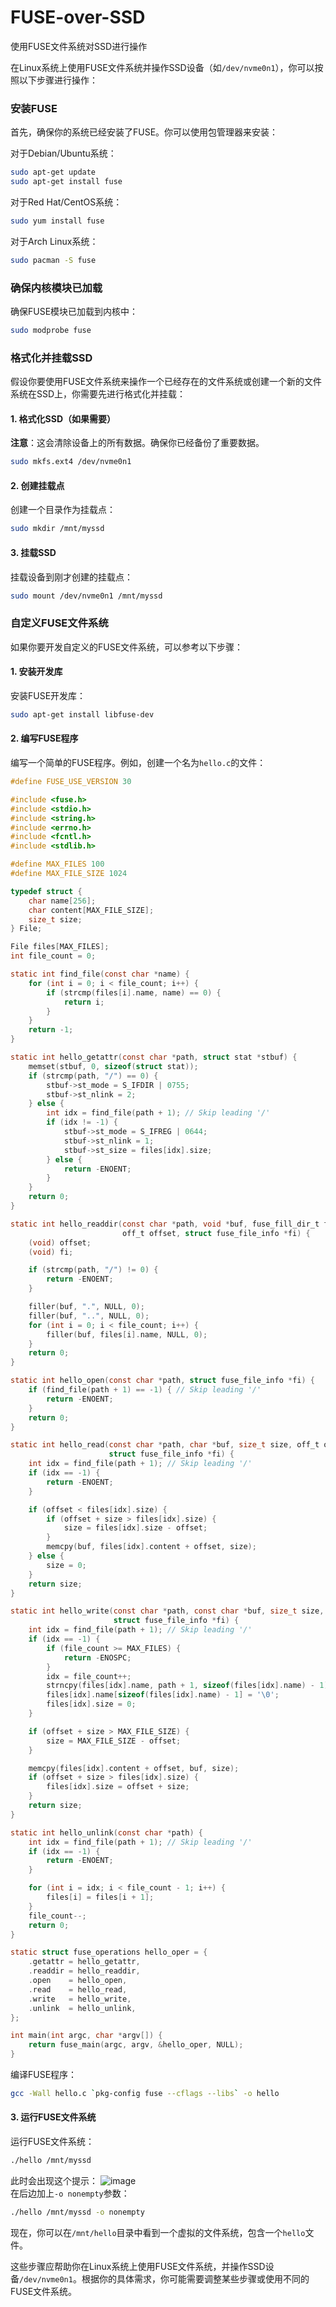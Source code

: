 # FUSE-over-SSD
使用FUSE文件系统对SSD进行操作

在Linux系统上使用FUSE文件系统并操作SSD设备（如`/dev/nvme0n1`），你可以按照以下步骤进行操作：

### 安装FUSE
首先，确保你的系统已经安装了FUSE。你可以使用包管理器来安装：

对于Debian/Ubuntu系统：
```bash
sudo apt-get update
sudo apt-get install fuse
```

对于Red Hat/CentOS系统：
```bash
sudo yum install fuse
```

对于Arch Linux系统：
```bash
sudo pacman -S fuse
```

### 确保内核模块已加载
确保FUSE模块已加载到内核中：
```bash
sudo modprobe fuse
```

### 格式化并挂载SSD
假设你要使用FUSE文件系统来操作一个已经存在的文件系统或创建一个新的文件系统在SSD上，你需要先进行格式化并挂载：

#### 1. 格式化SSD（如果需要）
**注意**：这会清除设备上的所有数据。确保你已经备份了重要数据。
```bash
sudo mkfs.ext4 /dev/nvme0n1
```

#### 2. 创建挂载点
创建一个目录作为挂载点：
```bash
sudo mkdir /mnt/myssd
```

#### 3. 挂载SSD
挂载设备到刚才创建的挂载点：
```bash
sudo mount /dev/nvme0n1 /mnt/myssd
```

### 自定义FUSE文件系统
如果你要开发自定义的FUSE文件系统，可以参考以下步骤：

#### 1. 安装开发库
安装FUSE开发库：
```bash
sudo apt-get install libfuse-dev
```

#### 2. 编写FUSE程序
编写一个简单的FUSE程序。例如，创建一个名为`hello.c`的文件：
```c
#define FUSE_USE_VERSION 30

#include <fuse.h>
#include <stdio.h>
#include <string.h>
#include <errno.h>
#include <fcntl.h>
#include <stdlib.h>

#define MAX_FILES 100
#define MAX_FILE_SIZE 1024

typedef struct {
    char name[256];
    char content[MAX_FILE_SIZE];
    size_t size;
} File;

File files[MAX_FILES];
int file_count = 0;

static int find_file(const char *name) {
    for (int i = 0; i < file_count; i++) {
        if (strcmp(files[i].name, name) == 0) {
            return i;
        }
    }
    return -1;
}

static int hello_getattr(const char *path, struct stat *stbuf) {
    memset(stbuf, 0, sizeof(struct stat));
    if (strcmp(path, "/") == 0) {
        stbuf->st_mode = S_IFDIR | 0755;
        stbuf->st_nlink = 2;
    } else {
        int idx = find_file(path + 1); // Skip leading '/'
        if (idx != -1) {
            stbuf->st_mode = S_IFREG | 0644;
            stbuf->st_nlink = 1;
            stbuf->st_size = files[idx].size;
        } else {
            return -ENOENT;
        }
    }
    return 0;
}

static int hello_readdir(const char *path, void *buf, fuse_fill_dir_t filler,
                         off_t offset, struct fuse_file_info *fi) {
    (void) offset;
    (void) fi;

    if (strcmp(path, "/") != 0) {
        return -ENOENT;
    }

    filler(buf, ".", NULL, 0);
    filler(buf, "..", NULL, 0);
    for (int i = 0; i < file_count; i++) {
        filler(buf, files[i].name, NULL, 0);
    }
    return 0;
}

static int hello_open(const char *path, struct fuse_file_info *fi) {
    if (find_file(path + 1) == -1) { // Skip leading '/'
        return -ENOENT;
    }
    return 0;
}

static int hello_read(const char *path, char *buf, size_t size, off_t offset,
                      struct fuse_file_info *fi) {
    int idx = find_file(path + 1); // Skip leading '/'
    if (idx == -1) {
        return -ENOENT;
    }

    if (offset < files[idx].size) {
        if (offset + size > files[idx].size) {
            size = files[idx].size - offset;
        }
        memcpy(buf, files[idx].content + offset, size);
    } else {
        size = 0;
    }
    return size;
}

static int hello_write(const char *path, const char *buf, size_t size, off_t offset,
                       struct fuse_file_info *fi) {
    int idx = find_file(path + 1); // Skip leading '/'
    if (idx == -1) {
        if (file_count >= MAX_FILES) {
            return -ENOSPC;
        }
        idx = file_count++;
        strncpy(files[idx].name, path + 1, sizeof(files[idx].name) - 1);
        files[idx].name[sizeof(files[idx].name) - 1] = '\0';
        files[idx].size = 0;
    }

    if (offset + size > MAX_FILE_SIZE) {
        size = MAX_FILE_SIZE - offset;
    }

    memcpy(files[idx].content + offset, buf, size);
    if (offset + size > files[idx].size) {
        files[idx].size = offset + size;
    }
    return size;
}

static int hello_unlink(const char *path) {
    int idx = find_file(path + 1); // Skip leading '/'
    if (idx == -1) {
        return -ENOENT;
    }

    for (int i = idx; i < file_count - 1; i++) {
        files[i] = files[i + 1];
    }
    file_count--;
    return 0;
}

static struct fuse_operations hello_oper = {
    .getattr = hello_getattr,
    .readdir = hello_readdir,
    .open    = hello_open,
    .read    = hello_read,
    .write   = hello_write,
    .unlink  = hello_unlink,
};

int main(int argc, char *argv[]) {
    return fuse_main(argc, argv, &hello_oper, NULL);
}

```

编译FUSE程序：
```bash
gcc -Wall hello.c `pkg-config fuse --cflags --libs` -o hello
```

#### 3. 运行FUSE文件系统

运行FUSE文件系统：
```bash
./hello /mnt/myssd
```
此时会出现这个提示：
![image](https://github.com/lus-oa/FUSE-over-SSD/assets/122666739/388bd4b8-de7e-4913-a8b7-c84c7fbb6fb3)  
在后边加上`-o nonempty`参数：
```bash
./hello /mnt/myssd -o nonempty
```


现在，你可以在`/mnt/hello`目录中看到一个虚拟的文件系统，包含一个`hello`文件。

这些步骤应帮助你在Linux系统上使用FUSE文件系统，并操作SSD设备`/dev/nvme0n1`。根据你的具体需求，你可能需要调整某些步骤或使用不同的FUSE文件系统。
